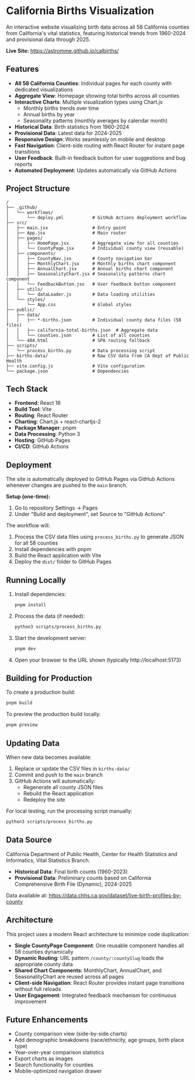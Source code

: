 # California Births Visualization

An interactive website visualizing birth data across all 58 California counties from California's vital statistics, featuring historical trends from 1960-2024 and provisional data through 2025.

**Live Site:** https://astromme.github.io/calbirths/

## Features

- **All 58 California Counties**: Individual pages for each county with dedicated visualizations
- **Aggregate View**: Homepage showing total births across all counties
- **Interactive Charts**: Multiple visualization types using Chart.js
  - Monthly births trends over time
  - Annual births by year
  - Seasonality patterns (monthly averages by calendar month)
- **Historical Data**: Birth statistics from 1960-2024
- **Provisional Data**: Latest data for 2024-2025
- **Responsive Design**: Works seamlessly on mobile and desktop
- **Fast Navigation**: Client-side routing with React Router for instant page transitions
- **User Feedback**: Built-in feedback button for user suggestions and bug reports
- **Automated Deployment**: Updates automatically via GitHub Actions

## Project Structure

```
/
├── .github/
│   └── workflows/
│       └── deploy.yml           # GitHub Actions deployment workflow
├── src/
│   ├── main.jsx                 # Entry point
│   ├── App.jsx                  # Main router
│   ├── pages/
│   │   ├── HomePage.jsx         # Aggregate view for all counties
│   │   └── CountyPage.jsx       # Individual county view (reusable)
│   ├── components/
│   │   ├── CountyNav.jsx        # County navigation bar
│   │   ├── MonthlyChart.jsx     # Monthly births chart component
│   │   ├── AnnualChart.jsx      # Annual births chart component
│   │   ├── SeasonalityChart.jsx # Seasonality patterns chart component
│   │   └── FeedbackButton.jsx   # User feedback button component
│   ├── utils/
│   │   └── dataLoader.js        # Data loading utilities
│   └── styles/
│       └── App.css              # Global styles
├── public/
│   ├── data/
│   │   ├── *-births.json        # Individual county data files (58 files)
│   │   ├── california-total-births.json  # Aggregate data
│   │   └── counties.json        # List of all counties
│   └── 404.html                 # SPA routing fallback
├── scripts/
│   └── process_births.py        # Data processing script
├── births-data/                 # Raw CSV data from CA Dept of Public Health
├── vite.config.js               # Vite configuration
└── package.json                 # Dependencies
```

## Tech Stack

- **Frontend**: React 18
- **Build Tool**: Vite
- **Routing**: React Router
- **Charting**: Chart.js + react-chartjs-2
- **Package Manager**: pnpm
- **Data Processing**: Python 3
- **Hosting**: GitHub Pages
- **CI/CD**: GitHub Actions

## Deployment

The site is automatically deployed to GitHub Pages via GitHub Actions whenever changes are pushed to the `main` branch.

**Setup (one-time):**
1. Go to repository Settings → Pages
2. Under "Build and deployment", set Source to "GitHub Actions"

The workflow will:
1. Process the CSV data files using `process_births.py` to generate JSON for all 58 counties
2. Install dependencies with pnpm
3. Build the React application with Vite
4. Deploy the `dist/` folder to GitHub Pages

## Running Locally

1. Install dependencies:
   ```bash
   pnpm install
   ```

2. Process the data (if needed):
   ```bash
   python3 scripts/process_births.py
   ```

3. Start the development server:
   ```bash
   pnpm dev
   ```

4. Open your browser to the URL shown (typically http://localhost:5173)

## Building for Production

To create a production build:

```bash
pnpm build
```

To preview the production build locally:

```bash
pnpm preview
```

## Updating Data

When new data becomes available:

1. Replace or update the CSV files in `births-data/`
2. Commit and push to the `main` branch
3. GitHub Actions will automatically:
   - Regenerate all county JSON files
   - Rebuild the React application
   - Redeploy the site

For local testing, run the processing script manually:
```bash
python3 scripts/process_births.py
```

## Data Source

California Department of Public Health, Center for Health Statistics and Informatics, Vital Statistics Branch.

- **Historical Data**: Final birth counts (1960-2023)
- **Provisional Data**: Preliminary counts based on California Comprehensive Birth File (Dynamic), 2024-2025

Data available at: https://data.chhs.ca.gov/dataset/live-birth-profiles-by-county

## Architecture

This project uses a modern React architecture to minimize code duplication:

- **Single CountyPage Component**: One reusable component handles all 58 counties dynamically
- **Dynamic Routing**: URL pattern `/county/:countySlug` loads the appropriate county data
- **Shared Chart Components**: MonthlyChart, AnnualChart, and SeasonalityChart are reused across all pages
- **Client-side Navigation**: React Router provides instant page transitions without full reloads
- **User Engagement**: Integrated feedback mechanism for continuous improvement

## Future Enhancements

- County comparison view (side-by-side charts)
- Add demographic breakdowns (race/ethnicity, age groups, birth place type)
- Year-over-year comparison statistics
- Export charts as images
- Search functionality for counties
- Mobile-optimized navigation drawer
